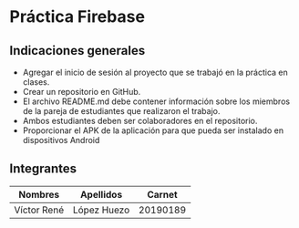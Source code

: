 # Práctica Firebase

## Indicaciones generales
- Agregar el inicio de sesión al proyecto que se trabajó en la práctica en clases.
- Crear un repositorio en GitHub.
- El archivo README.md debe contener información sobre los miembros de la
pareja de estudiantes que realizaron el trabajo.
- Ambos estudiantes deben ser colaboradores en el repositorio.
- Proporcionar el APK de la aplicación para que pueda ser instalado en
dispositivos Android

## Integrantes

| Nombres     | Apellidos   | Carnet   |
|-------------|-------------|----------|
| Víctor René | López Huezo | 20190189 |
